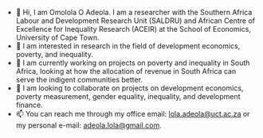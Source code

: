 - 👋 Hi, I am Omolola O Adeola. I am a researcher with the Southern Africa Labour and Development Research Unit (SALDRU) and African Centre of Excellence for Inequality Research (ACEIR) at the School of Economics, University of Cape Town. 
- 👀 I am interested in research in the field of development economics, poverty, and inequality. 
- 🌱 I am currently working on projects on poverty and inequality in South Africa, looking at how the allocation of revenue in South Africa can serve the indigent communities better. 
- 💞️ I am looking to collaborate on projects on development economics, poverty measurement, gender equality, inequality, and development finance.
- 📫 You can reach me through my office email: lola.adeola@uct.ac.za or my personal e-mail: adeola.lola@gmail.com.

<!---
OmololaOAdeola/OmololaOAdeola is a ✨ special ✨ repository because its `README.md` (this file) appears on your GitHub profile.
You can click the Preview link to take a look at your changes.
--->
